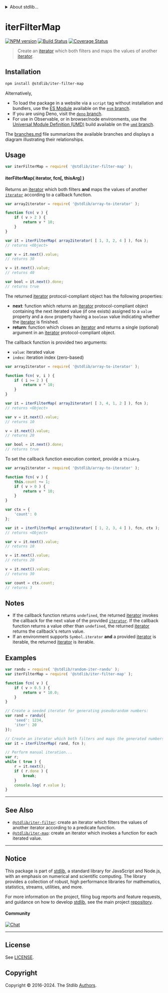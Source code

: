<!--

@license Apache-2.0

Copyright (c) 2019 The Stdlib Authors.

Licensed under the Apache License, Version 2.0 (the "License");
you may not use this file except in compliance with the License.
You may obtain a copy of the License at

   http://www.apache.org/licenses/LICENSE-2.0

Unless required by applicable law or agreed to in writing, software
distributed under the License is distributed on an "AS IS" BASIS,
WITHOUT WARRANTIES OR CONDITIONS OF ANY KIND, either express or implied.
See the License for the specific language governing permissions and
limitations under the License.

-->


<details>
  <summary>
    About stdlib...
  </summary>
  <p>We believe in a future in which the web is a preferred environment for numerical computation. To help realize this future, we've built stdlib. stdlib is a standard library, with an emphasis on numerical and scientific computation, written in JavaScript (and C) for execution in browsers and in Node.js.</p>
  <p>The library is fully decomposable, being architected in such a way that you can swap out and mix and match APIs and functionality to cater to your exact preferences and use cases.</p>
  <p>When you use stdlib, you can be absolutely certain that you are using the most thorough, rigorous, well-written, studied, documented, tested, measured, and high-quality code out there.</p>
  <p>To join us in bringing numerical computing to the web, get started by checking us out on <a href="https://github.com/stdlib-js/stdlib">GitHub</a>, and please consider <a href="https://opencollective.com/stdlib">financially supporting stdlib</a>. We greatly appreciate your continued support!</p>
</details>

# iterFilterMap

[![NPM version][npm-image]][npm-url] [![Build Status][test-image]][test-url] [![Coverage Status][coverage-image]][coverage-url] <!-- [![dependencies][dependencies-image]][dependencies-url] -->

> Create an [iterator][mdn-iterator-protocol] which both filters and maps the values of another [iterator][mdn-iterator-protocol].

<!-- Section to include introductory text. Make sure to keep an empty line after the intro `section` element and another before the `/section` close. -->

<section class="intro">

</section>

<!-- /.intro -->

<!-- Package usage documentation. -->

<section class="installation">

## Installation

```bash
npm install @stdlib/iter-filter-map
```

Alternatively,

-   To load the package in a website via a `script` tag without installation and bundlers, use the [ES Module][es-module] available on the [`esm` branch][esm-url].
-   If you are using Deno, visit the [`deno` branch][deno-url].
-   For use in Observable, or in browser/node environments, use the [Universal Module Definition (UMD)][umd] build available on the [`umd` branch][umd-url].

The [branches.md][branches-url] file summarizes the available branches and displays a diagram illustrating their relationships.

</section>

<section class="usage">

## Usage

```javascript
var iterFilterMap = require( '@stdlib/iter-filter-map' );
```

#### iterFilterMap( iterator, fcn\[, thisArg] )

Returns an [iterator][mdn-iterator-protocol] which both filters **and** maps the values of another [`iterator`][mdn-iterator-protocol] according to a callback function.

```javascript
var array2iterator = require( '@stdlib/array-to-iterator' );

function fcn( v ) {
    if ( v > 2 ) {
        return v * 10;
    }
}

var it = iterFilterMap( array2iterator( [ 1, 3, 2, 4 ] ), fcn );
// returns <Object>

var v = it.next().value;
// returns 30

v = it.next().value;
// returns 40

var bool = it.next().done;
// returns true
```

The returned [iterator][mdn-iterator-protocol] protocol-compliant object has the following properties:

-   **next**: function which returns an [iterator][mdn-iterator-protocol] protocol-compliant object containing the next iterated value (if one exists) assigned to a `value` property and a `done` property having a `boolean` value indicating whether the [iterator][mdn-iterator-protocol] is finished.
-   **return**: function which closes an [iterator][mdn-iterator-protocol] and returns a single (optional) argument in an [iterator][mdn-iterator-protocol] protocol-compliant object.

The callback function is provided two arguments:

-   `value`: iterated value
-   `index`: iteration index (zero-based)

```javascript
var array2iterator = require( '@stdlib/array-to-iterator' );

function fcn( v, i ) {
    if ( i >= 2 ) {
        return v * 10;
    }
}

var it = iterFilterMap( array2iterator( [ 3, 4, 1, 2 ] ), fcn );
// returns <Object>

var v = it.next().value;
// returns 10

v = it.next().value;
// returns 20

var bool = it.next().done;
// returns true
```

To set the callback function execution context, provide a `thisArg`.

<!-- eslint-disable no-invalid-this -->

```javascript
var array2iterator = require( '@stdlib/array-to-iterator' );

function fcn( v ) {
    this.count += 1;
    if ( v > 0 ) {
        return v * 10;
    }
}

var ctx = {
    'count': 0
};

var it = iterFilterMap( array2iterator( [ 1, 2, 3, 4 ] ), fcn, ctx );
// returns <Object>

var v = it.next().value;
// returns 10

v = it.next().value;
// returns 20

v = it.next().value;
// returns 30

var count = ctx.count;
// returns 3
```

</section>

<!-- /.usage -->

<!-- Package usage notes. Make sure to keep an empty line after the `section` element and another before the `/section` close. -->

<section class="notes">

## Notes

-   If the callback function returns `undefined`, the returned [iterator][mdn-iterator-protocol] invokes the callback for the next value of the provided [`iterator`][mdn-iterator-protocol]. If the callback function returns a value other than `undefined`, the returned [iterator][mdn-iterator-protocol] returns the callback's return value.
-   If an environment supports `Symbol.iterator` **and** a provided [iterator][mdn-iterator-protocol] is iterable, the returned [iterator][mdn-iterator-protocol] is iterable.

</section>

<!-- /.notes -->

<!-- Package usage examples. -->

<section class="examples">

## Examples

<!-- eslint no-undef: "error" -->

```javascript
var randu = require( '@stdlib/random-iter-randu' );
var iterFilterMap = require( '@stdlib/iter-filter-map' );

function fcn( v ) {
    if ( v > 0.5 ) {
        return v * 10.0;
    }
}

// Create a seeded iterator for generating pseudorandom numbers:
var rand = randu({
    'seed': 1234,
    'iter': 20
});

// Create an iterator which both filters and maps the generated numbers:
var it = iterFilterMap( rand, fcn );

// Perform manual iteration...
var r;
while ( true ) {
    r = it.next();
    if ( r.done ) {
        break;
    }
    console.log( r.value );
}
```

</section>

<!-- /.examples -->

<!-- Section to include cited references. If references are included, add a horizontal rule *before* the section. Make sure to keep an empty line after the `section` element and another before the `/section` close. -->

<section class="references">

</section>

<!-- /.references -->

<!-- Section for related `stdlib` packages. Do not manually edit this section, as it is automatically populated. -->

<section class="related">

* * *

## See Also

-   <span class="package-name">[`@stdlib/iter-filter`][@stdlib/iter/filter]</span><span class="delimiter">: </span><span class="description">create an iterator which filters the values of another iterator according to a predicate function.</span>
-   <span class="package-name">[`@stdlib/iter-map`][@stdlib/iter/map]</span><span class="delimiter">: </span><span class="description">create an iterator which invokes a function for each iterated value.</span>

</section>

<!-- /.related -->

<!-- Section for all links. Make sure to keep an empty line after the `section` element and another before the `/section` close. -->


<section class="main-repo" >

* * *

## Notice

This package is part of [stdlib][stdlib], a standard library for JavaScript and Node.js, with an emphasis on numerical and scientific computing. The library provides a collection of robust, high performance libraries for mathematics, statistics, streams, utilities, and more.

For more information on the project, filing bug reports and feature requests, and guidance on how to develop [stdlib][stdlib], see the main project [repository][stdlib].

#### Community

[![Chat][chat-image]][chat-url]

---

## License

See [LICENSE][stdlib-license].


## Copyright

Copyright &copy; 2016-2024. The Stdlib [Authors][stdlib-authors].

</section>

<!-- /.stdlib -->

<!-- Section for all links. Make sure to keep an empty line after the `section` element and another before the `/section` close. -->

<section class="links">

[npm-image]: http://img.shields.io/npm/v/@stdlib/iter-filter-map.svg
[npm-url]: https://npmjs.org/package/@stdlib/iter-filter-map

[test-image]: https://github.com/stdlib-js/iter-filter-map/actions/workflows/test.yml/badge.svg?branch=main
[test-url]: https://github.com/stdlib-js/iter-filter-map/actions/workflows/test.yml?query=branch:main

[coverage-image]: https://img.shields.io/codecov/c/github/stdlib-js/iter-filter-map/main.svg
[coverage-url]: https://codecov.io/github/stdlib-js/iter-filter-map?branch=main

<!--

[dependencies-image]: https://img.shields.io/david/stdlib-js/iter-filter-map.svg
[dependencies-url]: https://david-dm.org/stdlib-js/iter-filter-map/main

-->

[chat-image]: https://img.shields.io/gitter/room/stdlib-js/stdlib.svg
[chat-url]: https://app.gitter.im/#/room/#stdlib-js_stdlib:gitter.im

[stdlib]: https://github.com/stdlib-js/stdlib

[stdlib-authors]: https://github.com/stdlib-js/stdlib/graphs/contributors

[umd]: https://github.com/umdjs/umd
[es-module]: https://developer.mozilla.org/en-US/docs/Web/JavaScript/Guide/Modules

[deno-url]: https://github.com/stdlib-js/iter-filter-map/tree/deno
[umd-url]: https://github.com/stdlib-js/iter-filter-map/tree/umd
[esm-url]: https://github.com/stdlib-js/iter-filter-map/tree/esm
[branches-url]: https://github.com/stdlib-js/iter-filter-map/blob/main/branches.md

[stdlib-license]: https://raw.githubusercontent.com/stdlib-js/iter-filter-map/main/LICENSE

[mdn-iterator-protocol]: https://developer.mozilla.org/en-US/docs/Web/JavaScript/Reference/Iteration_protocols#The_iterator_protocol

<!-- <related-links> -->

[@stdlib/iter/filter]: https://github.com/stdlib-js/iter-filter

[@stdlib/iter/map]: https://github.com/stdlib-js/iter-map

<!-- </related-links> -->

</section>

<!-- /.links -->
